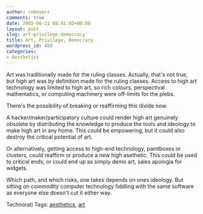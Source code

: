 ```yaml
---
author: robmyers
comments: true
date: 2005-06-11 08:41:02+00:00
layout: post
slug: art-privilege-democracy
title: Art, Privilege, Democracy
wordpress_id: 489
categories:
- Aesthetics
---
```


  
Art was traditionally made for the ruling classes. Actually, that's not true, but _high_ art was by definition made for the ruling classes. Access to high art technology was limited to high art, so rich colours, perspectival mathematics, or computing machinery were off-limits for the plebs.  


  
There's the possibility of breaking or reaffirming this divide now.  


  
A hacker/maker/participatory culture could render high art genuinely obsolete by distributing the knowledge to produce the tools and ideology to make high art in any home. This could be empowering, but it could also destroy the critical potential of art.  


  
Or alternatively, getting access to high-end technology, paintboxes or clusters, could reaffirm  or produce a new high asethetic. This could be used to critical ends, or could end up as simply demo art, sales apologia for widgets.  


  
Which path, and which risks, one takes depends on ones ideology. But sitting on commodity computer technology fiddling with the same software as everyone else doesn't cut it either way.  


Technorati Tags: [aesthetics](http://technorati.com/tag/aesthetics), [art](http://technorati.com/tag/art)

  


